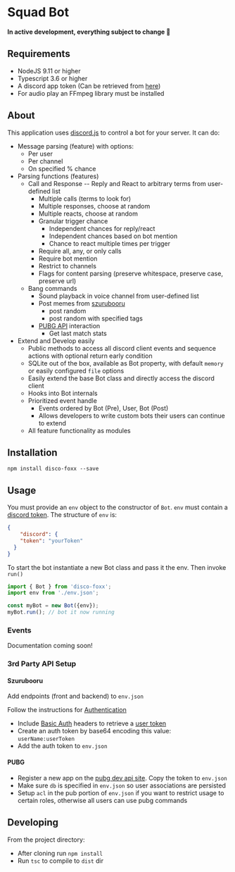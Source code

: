# Squad Bot

**In active development, everything subject to change 😬**

## Requirements

* NodeJS 9.11 or higher
* Typescript 3.6 or higher
* A discord app token (Can be retrieved from [here](https://discordapp.com/developers/applications/))
* For audio play an FFmpeg library must be installed

## About

This application uses [discord.js](https://discord.js.org/) to control a bot for your server. It can do:

* Message parsing (feature) with options:
    * Per user
    * Per channel
    * On specified % chance
* Parsing functions (features)
    * Call and Response -- Reply and React to arbitrary terms from user-defined list
        * Multiple calls (terms to look for)
        * Multiple responses, choose at random
        * Multiple reacts, choose at random
        * Granular trigger chance
            * Independent chances for reply/react
            * Independent chances based on bot mention
            * Chance to react multiple times per trigger
        * Require all, any, or only calls
        * Require bot mention
        * Restrict to channels
        * Flags for content parsing (preserve whitespace, preserve case, preserve url)
    * Bang commands
        * Sound playback in voice channel from user-defined list
        * Post memes from [szurubooru](https://github.com/rr-/szurubooru)
             * post random
             * post random with specified tags
        * [PUBG API](https://documentation.pubg.com/en/index.html) interaction
            * Get last match stats
* Extend and Develop easily
    * Public methods to access all discord client events and sequence actions with optional return early condition
    * SQLite out of the box, available as Bot property, with default `memory` or easily configured `file` options
    * Easily extend the base Bot class and directly access the discord client
    * Hooks into Bot internals
    * Prioritized event handle
        * Events ordered by Bot (Pre), User, Bot (Post)
        * Allows developers to write custom bots their users can continue to extend
    * All feature functionality as modules

## Installation

`npm install disco-foxx --save`

## Usage

You must provide an `env` object to the constructor of `Bot`. `env` must contain a [discord token](https://discordapp.com/developers/applications). The structure of `env` is:
```json
{
    "discord": {
    "token": "yourToken"
  }
}
```

To start the bot instantiate a new Bot class and pass it the env. Then invoke `run()`

```js
import { Bot } from 'disco-foxx';
import env from './env.json';

const myBot = new Bot({env});
myBot.run(); // bot it now running
```

### Events

Documentation coming soon!
    
### 3rd Party API Setup

#### Szurubooru

Add endpoints (front and backend) to `env.json`

Follow the instructions for [Authentication](https://github.com/rr-/szurubooru/blob/master/doc/API.md#authentication)

* Include [Basic Auth](https://en.wikipedia.org/wiki/Basic_access_authentication) headers to retrieve a [user token](https://github.com/rr-/szurubooru/blob/master/doc/API.md#creating-user-token)
* Create an auth token by base64 encoding this value: `userName:userToken`
* Add the auth token to `env.json`

#### PUBG

* Register a new app on the [pubg dev api site](https://developer.playbattlegrounds.com/apps/new?locale=en). Copy the token to `env.json`
* Make sure `db` is specified in `env.json` so user associations are persisted
* Setup `acl` in the pub portion of `env.json` if you want to restrict usage to certain roles, otherwise all users can use pubg commands

## Developing

From the project directory:

* After cloning run `npm install`
* Run `tsc` to compile to `dist` dir
